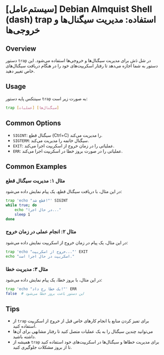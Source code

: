 # [سیستم‌عامل] Debian Almquist Shell (dash) trap استفاده: مدیریت سیگنال‌ها و خروجی‌ها

## Overview
دستور `trap` در شل دَش برای مدیریت سیگنال‌ها و خروجی‌ها استفاده می‌شود. این دستور به شما اجازه می‌دهد تا رفتار اسکریپت‌های خود را در هنگام دریافت سیگنال‌های خاص تغییر دهید.

## Usage
سینتکس پایه دستور `trap` به صورت زیر است:

```bash
trap [عملیات] [سیگنال‌ها]
```

## Common Options
- `SIGINT`: سیگنال قطع (Ctrl+C) را مدیریت می‌کند.
- `SIGTERM`: سیگنال خاتمه را مدیریت می‌کند.
- `EXIT`: عملیاتی را در زمان خروج از اسکریپت اجرا می‌کند.
- `ERR`: عملیاتی را در صورت بروز خطا در اسکریپت اجرا می‌کند.

## Common Examples

### مثال ۱: مدیریت سیگنال قطع
در این مثال، با دریافت سیگنال قطع، یک پیام نمایش داده می‌شود:

```bash
trap 'echo "قطع شد!"' SIGINT
while true; do
    echo "در حال اجرا..."
    sleep 1
done
```

### مثال ۲: انجام عملی در زمان خروج
در این مثال، یک پیام در زمان خروج از اسکریپت نمایش داده می‌شود:

```bash
trap 'echo "خروج از اسکریپت..."' EXIT
echo "اسکریپت در حال اجرا است."
```

### مثال ۳: مدیریت خطا
در این مثال، با بروز خطا، یک پیام نمایش داده می‌شود:

```bash
trap 'echo "یک خطا رخ داد!"' ERR
false  # این دستور باعث بروز خطا می‌شود
```

## Tips
- از `trap` برای تمیز کردن منابع یا انجام کارهای خاص قبل از خروج از اسکریپت استفاده کنید.
- می‌توانید چندین سیگنال را به یک عملیات متصل کنید تا رفتار مشابهی برای آن‌ها داشته باشید.
- همیشه از `trap` برای مدیریت خطاها و سیگنال‌ها در اسکریپت‌های خود استفاده کنید تا از بروز مشکلات جلوگیری کنید.